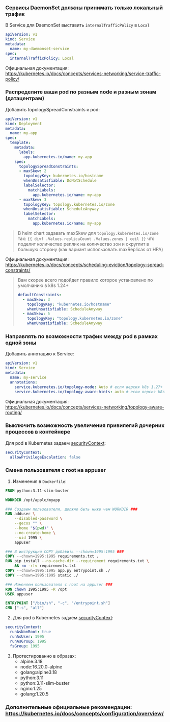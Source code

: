 ### Сервисы DaemonSet должны принимать только локальный трафик

В Service для DaemonSet выставить `internalTrafficPolicy` в `Local`
```yaml
apiVersion: v1
kind: Service
metadata:
  name: my-daemonset-service
spec:
  internalTrafficPolicy: Local
```

Официальная документация: https://kubernetes.io/docs/concepts/services-networking/service-traffic-policy/

### Распределите ваши pod по разным node и разным зонам (датацентрам)

Добавить topologySpreadConstraints к pod:
```yaml
apiVersion: v1
kind: Deployment
metadata:
  name: my-app
spec:
  template:
    metadata:
      labels:
        app.kubernetes.io/name: my-app
    spec:
      topologySpreadConstraints:
      - maxSkew: 2
        topologyKey: kubernetes.io/hostname
        whenUnsatisfiable: DoNotSchedule
        labelSelector:
          matchLabels:
            app.kubernetes.io/name: my-app
      - maxSkew: 3
        topologyKey: topology.kubernetes.io/zone
        whenUnsatisfiable: ScheduleAnyway
        labelSelector:
          matchLabels:
            app.kubernetes.io/name: my-app
```
> В helm chart задавать maxSkew для `topology.kubernetes.io/zone` так: `{{ divf .Values.replicaCount .Values.zones | ceil }}` что поделит количество реплик на количество зон и округлит в большую сторону (как вариант использовать maxReplicas от HPA)

Официальная документация: https://kubernetes.io/docs/concepts/scheduling-eviction/topology-spread-constraints/

> Вам скорее всего подойдет правило которое установлено по умолчанию в k8s 1.24+
> ```yaml
> defaultConstraints:
>   - maxSkew: 3
>     topologyKey: "kubernetes.io/hostname"
>     whenUnsatisfiable: ScheduleAnyway
>   - maxSkew: 5
>     topologyKey: "topology.kubernetes.io/zone"
>     whenUnsatisfiable: ScheduleAnyway
> ```

### Направлять по возможности трафик между pod в рамках одной зоны

Добавить аннотацию к Service:
```yaml
apiVersion: v1
kind: Service
metadata:
  name: my-service
  annotations:
    service.kubernetes.io/topology-mode: Auto # если версия k8s 1.27+
    service.kubernetes.io/topology-aware-hints: auto # если версия k8s меньше 1.27
```

Официальная документация: https://kubernetes.io/docs/concepts/services-networking/topology-aware-routing/

### Выключить возможность увеличения привилегий дочерних процессов в контейнере

Для pod в Kubernetes задаем [securityContext](https://kubernetes.io/docs/tasks/configure-pod-container/security-context/):
```yaml
securityContext:
  allowPrivilegeEscalation: false
```

### Смена пользователя с root на appuser

1. Изменения в `Dockerfile`:
```Dockerfile
FROM python:3.11-slim-buster

WORKDIR /opt/apple/myapp

### Создаем пользователя, должно быть ниже чем WORKDIR ###
RUN adduser \
    --disabled-password \
    --gecos "" \
    --home "$(pwd)" \
    --no-create-home \
    --uid 1995 \
    appuser

### В инструкции COPY добавить --chown=1995:1995 ###
COPY --chown=1995:1995 requirements.txt .
RUN pip install --no-cache-dir --requirement requirements.txt \
    && rm -rfv requirements.txt
COPY --chown=1995:1995 app.py entrypoint.sh ./
COPY --chown=1995:1995 static ./

### Изменяем пользователя с root на appuser ###
RUN chown 1995:1995 -R /opt
USER appuser

ENTRYPOINT ["/bin/sh", "-c", "/entrypoint.sh"]
CMD ["-s", "all"]
```  

2. Для pod в Kubernetes задаем [securityContext](https://kubernetes.io/docs/tasks/configure-pod-container/security-context/):
```yaml
securityContext:
  runAsNonRoot: true
  runAsUser: 1995
  runAsGroup: 1995
  fsGroup: 1995
```
3. Протестированно в образах:
   - alpine:3.18
   - node:16.20.0-alpine
   - golang:alpine3.18
   - python:3.11
   - python:3.11-slim-buster
   - nginx:1.25
   - golang:1.20.5

### Дополнительные официальные рекомендации: https://kubernetes.io/docs/concepts/configuration/overview/
